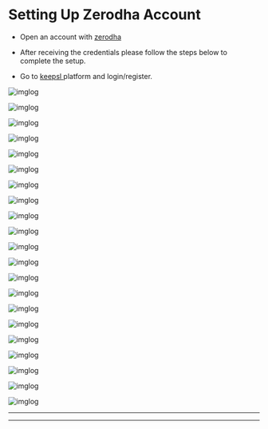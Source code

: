 # Setting Up Zerodha Account
<ul>
<li> <p id:p> Open an account with <a href="https://zerodha.com/open-account/">zerodha</a></p></li>
<li> <p id:p>After receiving the credentials please follow the steps below to complete the setup.</p></li>
<li><p id:p> Go to <a href="https://app.keepsl.com"> keepsl </a>platform and login/register. </p></li>
</ul>


![imglog](img/img2.PNG  ':id=img')

![imglog](img/img3.PNG  ':id=img')

![imglog](img/img4.PNG  ':id=img')

![imglog](img/img5.PNG  ':id=img')

![imglog](img/img6.PNG  ':id=img')

![imglog](img/img7.PNG  ':id=img')

![imglog](img/img8.PNG  ':id=img')

![imglog](img/img9.PNG  ':id=img')

![imglog](img/img10.PNG  ':id=img')

![imglog](img/img11.PNG  ':id=img')

![imglog](img/img12.PNG  ':id=img')

![imglog](img/img13.PNG  ':id=img')

![imglog](img/img14.PNG  ':id=img')

![imglog](img/img15.PNG  ':id=img')

![imglog](img/img16.PNG  ':id=img')

![imglog](img/img17.PNG  ':id=img')

![imglog](img/img18.PNG  ':id=img')

![imglog](img/img19.PNG  ':id=img')

![imglog](img/img20.PNG  ':id=img')

![imglog](img/img21.PNG  ':id=img')

![imglog](img/img22.PNG  ':id=img')

<hr><hr>